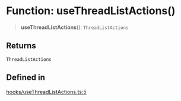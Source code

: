 # Function: useThreadListActions()

> **useThreadListActions**(): `ThreadListActions`

## Returns

`ThreadListActions`

## Defined in

[hooks/useThreadListActions.ts:5](https://github.com/thesysdev/crayonai/blob/b06e34ad2b0e976cc9cf62fb4d94461535d37e92/frontend-sdk/packages/react-core/src/hooks/useThreadListActions.ts#L5)
